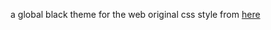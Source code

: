 a global black theme for the web 
original css style from [here](http://mybrowseraddon.com/dark-mode.html)

